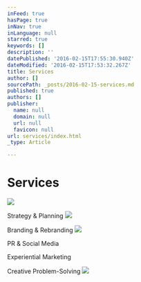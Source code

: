 ```yaml
---
inFeed: true
hasPage: true
inNav: true
inLanguage: null
starred: true
keywords: []
description: ''
datePublished: '2016-02-15T17:55:30.940Z'
dateModified: '2016-02-15T17:53:32.267Z'
title: Services
author: []
sourcePath: _posts/2016-02-15-services.md
published: true
authors: []
publisher:
  name: null
  domain: null
  url: null
  favicon: null
url: services/index.html
_type: Article

---
```

# Services
![](https://the-grid-user-content.s3-us-west-2.amazonaws.com/0ae75cd9-2506-4950-ab19-e7da198156ae.jpg)

Strategy & Planning
![](https://the-grid-user-content.s3-us-west-2.amazonaws.com/afb7a7f1-3266-4959-95cd-11093dcc8212.jpg)

Branding & Rebranding
![](https://the-grid-user-content.s3-us-west-2.amazonaws.com/050fe5cb-e312-45d9-8dc8-c89d63b8c0a1.jpg)

PR & Social Media

Experiential Marketing

Creative Problem-Solving
![](https://the-grid-user-content.s3-us-west-2.amazonaws.com/0b261bf2-1214-454f-aee2-aac78a935805.jpg)